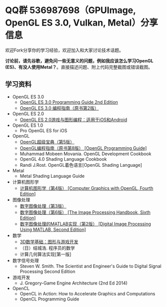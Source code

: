# QQ群 536987698（GPUImage, OpenGL ES 3.0, Vulkan, Metal）分享信息

欢迎Fork分享你的学习经验，欢迎加入和大家讨论技术话题。

**讨论前，请先谷歌，避免问一些无意义的问题，例如我应该怎么学习OpenGL (ES)、有没人使用Metal？**。直接描述问题、附上代码完整截图或错误截图。

## 学习资料
- OpenGL ES 3.0
  - [OpenGL ES 3.0 Programming Guide 2nd Edition][1001]
  - [OpenGL ES 3.0 编程指南（原书第2版）][1002]
- OpenGL ES 2.0
  - [OpenGL ES 2.0游戏与图形编程：适用于iOS和Android][2001]
- OpenGL ES 1.0  
  - Pro OpenGL ES for iOS
- OpenGL
  - [OpenGL超级宝典（第5版）][3001]
  - [OpenGL编程指南（原书第8版） [OpenGL Programming Guide]][3002]
  - Muhammad Mobeen Movania. OpenGL Development Cookbook
  - OpenGL 4.0 Shading Language Cookbook
  - Randi J.Rost. OpenGL着色语言[OpenGL Shading Language]
- Metal
  - Metal Shading Language Guide
- 计算机图形学
  - [计算机图形学（第4版） [Computer Graphics with OpenGL, Fourth Edition]][4001]
- 图像处理
  - [数字图像处理（第3版）][5001]
  - [数字图像处理（第6版） [The Image Processing Handbook, Sixth Edition]][5002]
  - [数字图像处理的MATLAB实现（第2版） [Digital Image Processing Using MATLAB, Second Edition]][5003]
- 数学
  - [3D数学基础：图形与游戏开发][6001]
  - （日）结城浩. 程序员的数学
  - 计算几何算法实现[第一版]
- 数字信号处理
  - Steven W. Smith. The Scientist and Engineer's Guide to Digital Signal Processing Second Edition
- 游戏开发
  - J. Gregory-Game Engine Architecture (2nd Ed 2014)
- OpenCL
  - OpenCL in Action: How to Accelerate Graphics and Computations
  - OpenCL Programming Guide
 
    
    
[1001]: https://www.amazon.com/OpenGL-3-0-Programming-Guide-2nd/dp/0321933885/ref=sr_1_fkmr1_1?ie=UTF8&qid=1482248097&sr=8-1-fkmr1&keywords=OpenGL+ES+3.0+Programming+Guide+Second+Edition "OpenGL ES 3.0 Programming Guide (2nd Edition)"
[1002]: https://item.jd.com/11655699.html "OpenGL ES 3.0 编程指南（原书第2版）"


[2001]: https://item.jd.com/11436548.html "OpenGL ES 2.0游戏与图形编程：适用于iOS和Android"


[3001]: https://item.jd.com/11008802.html "OpenGL超级宝典（第5版）"
[3002]: https://item.jd.com/11566287.html "OpenGL编程指南（原书第8版） [OpenGL Programming Guide]"


[4001]: https://item.jd.com/11591287.html "计算机图形学（第4版）"


[5001]: https://item.jd.com/10658649.html "数字图像处理（第3版）"
[5002]: https://item.jd.com/11517044.html "数字图像处理（第6版） [The Image Processing Handbook, Sixth Edition]"
[5003]: https://item.jd.com/11235302.html "数字图像处理的MATLAB实现（第2版） [Digital Image Processing Using MATLAB, Second Edition]"


[6001]: https://item.jd.com/10078629.html "3D数学基础：图形与游戏开发"
